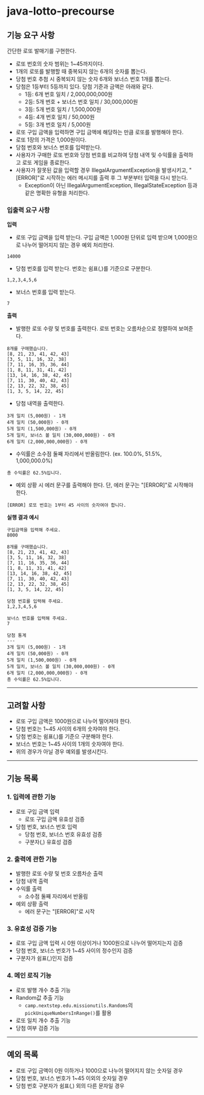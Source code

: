 # java-lotto-precourse

## 기능 요구 사항
간단한 로또 발매기를 구현한다.

- 로또 번호의 숫자 범위는 1~45까지이다.
- 1개의 로또를 발행할 때 중복되지 않는 6개의 숫자를 뽑는다.
- 당첨 번호 추첨 시 중복되지 않는 숫자 6개와 보너스 번호 1개를 뽑는다.
- 당첨은 1등부터 5등까지 있다. 당첨 기준과 금액은 아래와 같다.
  - 1등: 6개 번호 일치 / 2,000,000,000원
  - 2등: 5개 번호 + 보너스 번호 일치 / 30,000,000원
  - 3등: 5개 번호 일치 / 1,500,000원
  - 4등: 4개 번호 일치 / 50,000원
  - 5등: 3개 번호 일치 / 5,000원
- 로또 구입 금액을 입력하면 구입 금액에 해당하는 만큼 로또를 발행해야 한다.
- 로또 1장의 가격은 1,000원이다.
- 당첨 번호와 보너스 번호를 입력받는다.
- 사용자가 구매한 로또 번호와 당첨 번호를 비교하여 당첨 내역 및 수익률을 출력하고 로또 게임을 종료한다.
- 사용자가 잘못된 값을 입력할 경우 IllegalArgumentException을 발생시키고, "[ERROR]"로 시작하는 에러 메시지를 출력 후 그 부분부터 입력을 다시 받는다.
  - Exception이 아닌 IllegalArgumentException, IllegalStateException 등과 같은 명확한 유형을 처리한다.

### 입출력 요구 사항

**입력**

- 로또 구입 금액을 입력 받는다. 구입 금액은 1,000원 단위로 입력 받으며 1,000원으로 나누어 떨어지지 않는 경우 예외 처리한다.

```
14000
```

- 당첨 번호를 입력 받는다. 번호는 쉼표(,)를 기준으로 구분한다.

```
1,2,3,4,5,6
```

- 보너스 번호를 입력 받는다.
```
7
```

**출력**

- 발행한 로또 수량 및 번호를 출력한다. 로또 번호는 오름차순으로 정렬하여 보여준다.

```
8개를 구매했습니다.
[8, 21, 23, 41, 42, 43]
[3, 5, 11, 16, 32, 38]
[7, 11, 16, 35, 36, 44]
[1, 8, 11, 31, 41, 42]
[13, 14, 16, 38, 42, 45]
[7, 11, 30, 40, 42, 43]
[2, 13, 22, 32, 38, 45]
[1, 3, 5, 14, 22, 45]
```

- 당첨 내역을 출력한다.

```
3개 일치 (5,000원) - 1개
4개 일치 (50,000원) - 0개
5개 일치 (1,500,000원) - 0개
5개 일치, 보너스 볼 일치 (30,000,000원) - 0개
6개 일치 (2,000,000,000원) - 0개
```

- 수익률은 소수점 둘째 자리에서 반올림한다. (ex. 100.0%, 51.5%, 1,000,000.0%)

```
총 수익률은 62.5%입니다.
```

- 예외 상황 시 에러 문구를 출력해야 한다. 단, 에러 문구는 "[ERROR]"로 시작해야 한다.

```
[ERROR] 로또 번호는 1부터 45 사이의 숫자여야 합니다.
```

**실행 결과 예시**

```
구입금액을 입력해 주세요.
8000

8개를 구매했습니다.
[8, 21, 23, 41, 42, 43]
[3, 5, 11, 16, 32, 38]
[7, 11, 16, 35, 36, 44]
[1, 8, 11, 31, 41, 42]
[13, 14, 16, 38, 42, 45]
[7, 11, 30, 40, 42, 43]
[2, 13, 22, 32, 38, 45]
[1, 3, 5, 14, 22, 45]

당첨 번호를 입력해 주세요.
1,2,3,4,5,6

보너스 번호를 입력해 주세요.
7

당첨 통계
---
3개 일치 (5,000원) - 1개
4개 일치 (50,000원) - 0개
5개 일치 (1,500,000원) - 0개
5개 일치, 보너스 볼 일치 (30,000,000원) - 0개
6개 일치 (2,000,000,000원) - 0개
총 수익률은 62.5%입니다.
```

---

## 고려할 사항

- 로또 구입 금액은 1000원으로 나누어 떨어져야 한다.
- 당첨 번호는 1~45 사이의 6개의 숫자여야 한다.
- 당첨 번호는 쉼표(,)를 기준으 구분해야 한다.
- 보너스 번호는 1~45 사이의 1개의 숫자여야 한다.
- 위의 경우가 아닐 경우 예외를 발생시킨다.

---

## 기능 목록

### 1. 입력에 관한 기능
- 로또 구입 금액 입력
  - 로또 구입 금액 유효성 검증
- 당첨 번호, 보너스 번호 입력
  - 당첨 번호, 보너스 번호 유효성 검증
  - 구분자(,) 유효성 검증

### 2. 출력에 관한 기능
- 발행한 로또 수량 및 번호 오름차순 출력
- 당첨 내역 출력
- 수익률 출력
  - 소수점 둘째 자리에서 반올림
- 예외 상황 출력
  - 에러 문구는 "[ERROR]"로 시작

### 3. 유효성 검증 기능
- 로또 구입 금액 입력 시 0원 이상이거나 1000원으로 나누어 떨어지는지 검증
- 당첨 번호, 보너스 번호가 1~45 사이의 정수인지 검증
- 구분자가 쉼표(,)인지 검증

### 4. 메인 로직 기능
- 로또 발행 개수 추출 기능
- Random값 추출 기능
  - `camp.nextstep.edu.missionutils.Randoms`의 `pickUniqueNumbersInRange()`를 활용
- 로또 일치 개수 추출 기능
- 당첨 여부 검증 기능

---

## 예외 목록

- 로또 구입 금액이 0원 이하거나 1000으로 나누어 떨어지지 않는 숫자일 경우
- 당첨 번호, 보너스 번호가 1~45 이외의 숫자일 경우
- 당첨 번호 구분자가 쉼표(,) 외의 다른 문자일 경우

